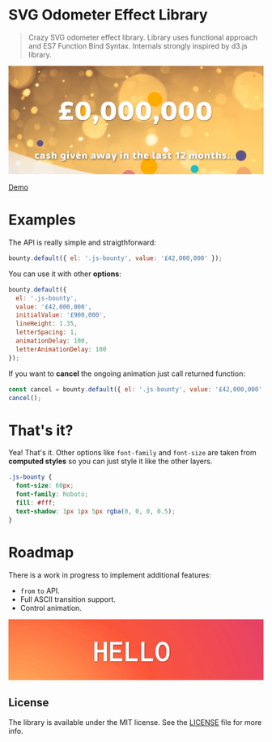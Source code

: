 SVG Odometer Effect Library
======
> Crazy SVG odometer effect library. Library uses functional approach and ES7 Function Bind Syntax. Internals strongly inspired by d3.js library.

<p align="center"><img src ="docs/example.gif"/></p>

[Demo](https://coderitual.github.io/odoo/examples/)

Examples
======
The API is really simple and straigthforward:
```js
bounty.default({ el: '.js-bounty', value: '£42,000,000' });
```

You can use it with other **options**:
```js
bounty.default({
  el: '.js-bounty',
  value: '£42,000,000',
  initialValue: '£900,000',
  lineHeight: 1.35,
  letterSpacing: 1,
  animationDelay: 100,
  letterAnimationDelay: 100
});
```
If you want to **cancel** the ongoing animation just call returned function:
```js
const cancel = bounty.default({ el: '.js-bounty', value: '£42,000,000' });
cancel();
```

That's it?
=====
Yea! That's it. Other options like `font-family` and `font-size` are taken from **computed styles** so you can just style it like the other layers.
```css
.js-bounty {
  font-size: 60px;
  font-family: Roboto;
  fill: #fff;
  text-shadow: 1px 1px 5px rgba(0, 0, 0, 0.5);
}
```

Roadmap
====
There is a work in progress to implement additional features:
* `from` `to` API.
* Full ASCII transition support.
* Control animation.

<p align="center"><img src ="docs/example2.gif"/></p>

## License
The library is available under the MIT license. See the [LICENSE](LICENSE) file for more info.
